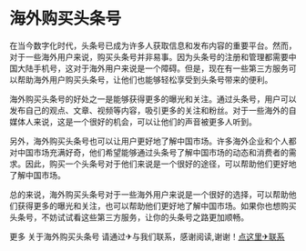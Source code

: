 # 海外购买头条号

在当今数字化时代，头条号已成为许多人获取信息和发布内容的重要平台。然而，对于一些海外用户来说，购买头条号并非易事。因为头条号的注册和管理都需要中国大陆手机号，这对于海外用户来说是一个障碍。但是，现在有一些第三方服务可以帮助海外用户购买头条号，让他们也能够轻松享受到头条号带来的便利。

海外购买头条号的好处之一是能够获得更多的曝光和关注。通过头条号，用户可以发布自己的观点、文章、视频等内容，吸引更多的关注和粉丝。对于一些海外的自媒体人来说，这是一个很好的机会，可以让他们的声音被更多人听到。

另外，海外购买头条号也可以让用户更好地了解中国市场。许多海外企业和个人都对中国市场充满好奇，他们希望能够通过头条号了解中国市场的动态和消费者的需求。因此，购买一个头条号对于他们来说是一个很好的途径，可以帮助他们更好地了解中国市场。

总的来说，海外购买头条号对于一些海外用户来说是一个很好的选择，可以帮助他们获得更多的曝光和关注，也可以帮助他们更好地了解中国市场。如果你也想购买头条号，不妨试试看这些第三方服务，让你的头条号之路更加顺畅。

更多 关于海外购买头条号 请通过✈与我们联系，感谢阅读,谢谢！[点这里✈联系](https://b.k02.cc)